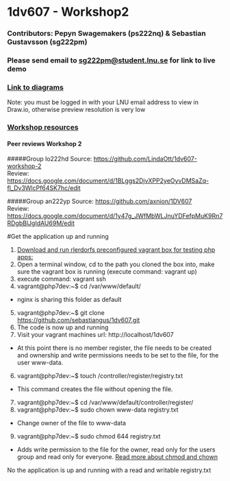 # 1dv607 - Workshop2

### Contributors: Pepyn Swagemakers (ps222nq) & Sebastian Gustavsson (sg222pm)

### Please send email to sg222pm@student.lnu.se for link to live demo

### [Link to diagrams](https://drive.google.com/file/d/0B4Dl3vAlGIepN25NSlJTT0V3QUU/view?usp=sharing)
Note: you must be logged in with your LNU email address to view in Draw.io, otherwise preview resolution is very low
 
### [Workshop resources](http://coursepress.lnu.se/kurs/objektorienterad-analys-och-design-med-uml/workshops-2/workshop-2-design/)

#### Peer reviews Workshop 2
#####Group lo222hd
Source: https://github.com/LindaOtt/1dv607-workshop-2   
Review: https://docs.google.com/document/d/1BLggs2DjvXPP2yeOyvDMSaZq-fl_Dv3WlcPf64SK7hc/edit

#####Group an222yp
Source: https://github.com/axnion/1DV607   
Review: https://docs.google.com/document/d/1y47g_JWfMbWLJnuYDFefpMuK9Rn7RDgbBlJgIdAU69M/edit


#Get the application up and running
1. [Download and run rlerdorfs preconfigured vagrant box for testing php apps:](https://github.com/rlerdorf/php7dev)
2. Open a terminal window, cd to the path you cloned the box into, make sure the vagrant box is running (execute command: vagrant up)
3. execute command: vagrant ssh 
4. vagrant@php7dev:~$ cd /var/www/default/
  * nginx is sharing this folder as default
5. vagrant@php7dev:~$ git clone https://github.com/sebastiangus/1dv607.git
7. The code is now up and running
6. Visit your vagrant machines url: http://localhost/1dv607
  * At this point there is no member register, the file needs to be created and ownership and write permissions needs to be set to the file, for the user www-data.
6. vagrant@php7dev:~$ touch /controller/register/registry.txt
  * This command creates the file without opening the file.
7. vagrant@php7dev:~$ cd /var/www/default/controller/register/
8. vagrant@php7dev:~$ sudo chown www-data registry.txt
  * Change owner of the file to www-data
9. vagrant@php7dev:~$ sudo chmod 644 registry.txt 
  * Adds write permission to the file for the owner, read only for the users group and read only for everyone. [Read more about chmod and chown](http://www.unixtutorial.org/2014/07/difference-between-chmod-and-chown/)

No the application is up and running with a read and writable registry.txt
